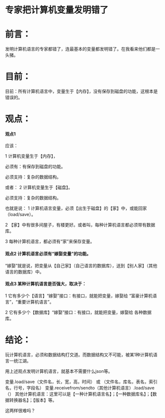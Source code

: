﻿---
categories: mix
layout: post
permalink: /mix/专家把计算机变量发明错了
---

# 专家把计算机变量发明错了

# 前言：

发明计算机语言的专家都错了，连最基本的变量都发明错了。在我看来他们都是一头猪。



# 目前：

目前：所有计算机语言中，变量生于【内存】，没有保存到磁盘的功能，这根本是错误的。


# 观点：

#### 观点1

应该：

1 计算机变量生于【内存】，

必须有：有保存到磁盘的功能。

必须支持：复杂的数据结构。

或者：
2 计算机变量生于【磁盘】。

必须支持：复杂的数据结构。

也就是说：
1 计算机语言变量，必须【出生于磁盘】的【家】中，或能回家（load/save）。

2 【家】中有很多间屋子，有楼更好。或者叫，每种计算机语言都必须带有数据库。

3 每种计算机语言，都必须有“家”来保存变量。

#### 观点2 计算机语言必须有“嫁娶变量”的功能。

“嫁娶”就是说，把变量从【自己家】（自己语言的数据库），送到【别人家】（其他语言的数据库）中。

#### 观点3  某种计算机语言是否强大，取决于：

1 它有多少个【语言】“嫁娶”接口：有接口，就能把变量，嫁娶给 “富豪计算机语言”，“重要计算机语言”。

2 它有多少个【数据库】“嫁娶”接口：有接口，就能把变量，嫁娶给 各种数据库。


# 结论：

玩计算机语言，必须和数据结构打交道。而数据结构又不可能，被某1种计算机语言一统江湖。

用上述观点发明计算机语言，就基本不需要什么json等。

变量.load/save（文件名，长，宽，高，时间） 或 （文件名，库名，表名，索引名，行号，字段名）
变量.receivefrom/sendto（其他计算机语言）.load/save（）
其他计算机语言：这里可以是【一种计算机语言名】；【一种数据库名】；【数据转换器名】；【版本】等。

这两样很难吗？
